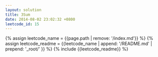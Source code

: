 ```yaml
---
layout: solution
title: 3Sum
date: 2014-08-02 23:02:32 +0800
leetcode_id: 15
---
```

{% assign leetcode_name = {{page.path | remove: '/index.md'}}  %}
{% assign leetcode_readme = {{leetcode_name | append: '/README.md' | prepend: '_root/' }}  %}
{% include {{leetcode_readme}} %}
